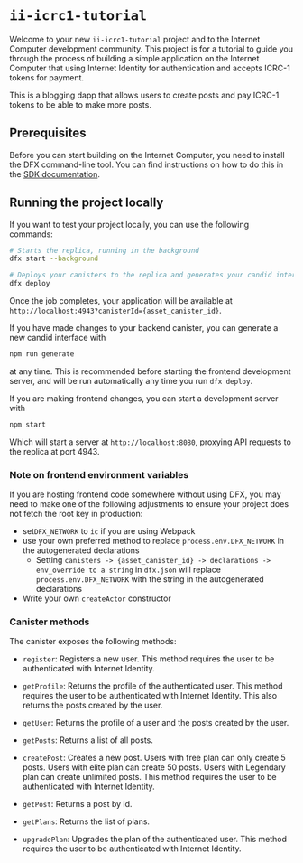 # `ii-icrc1-tutorial`

Welcome to your new `ii-icrc1-tutorial` project and to the Internet Computer development community. This project is for a tutorial to guide you through the process of building a simple application on the Internet Computer that using Internet Identity for authentication and accepts ICRC-1 tokens for payment.

This is a blogging dapp that allows users to create posts and pay ICRC-1 tokens to be able to make more posts.

## Prerequisites

Before you can start building on the Internet Computer, you need to install the DFX command-line tool. You can find instructions on how to do this in the [SDK documentation](https://sdk.dfinity.org/docs/quickstart/quickstart-intro.html).

## Running the project locally

If you want to test your project locally, you can use the following commands:

```bash
# Starts the replica, running in the background
dfx start --background

# Deploys your canisters to the replica and generates your candid interface
dfx deploy
```

Once the job completes, your application will be available at `http://localhost:4943?canisterId={asset_canister_id}`.

If you have made changes to your backend canister, you can generate a new candid interface with

```bash
npm run generate
```

at any time. This is recommended before starting the frontend development server, and will be run automatically any time you run `dfx deploy`.

If you are making frontend changes, you can start a development server with

```bash
npm start
```

Which will start a server at `http://localhost:8080`, proxying API requests to the replica at port 4943.

### Note on frontend environment variables

If you are hosting frontend code somewhere without using DFX, you may need to make one of the following adjustments to ensure your project does not fetch the root key in production:

- set`DFX_NETWORK` to `ic` if you are using Webpack
- use your own preferred method to replace `process.env.DFX_NETWORK` in the autogenerated declarations
  - Setting `canisters -> {asset_canister_id} -> declarations -> env_override to a string` in `dfx.json` will replace `process.env.DFX_NETWORK` with the string in the autogenerated declarations
- Write your own `createActor` constructor

### Canister methods

The canister exposes the following methods:

- `register`: Registers a new user. This method requires the user to be authenticated with Internet Identity.

- `getProfile`: Returns the profile of the authenticated user. This method requires the user to be authenticated with Internet Identity. This also returns the posts created by the user.

- `getUser`: Returns the profile of a user and the posts created by the user.

- `getPosts`: Returns a list of all posts.

- `createPost`: Creates a new post. Users with free plan can only create 5 posts. Users with elite plan can create 50 posts. Users with Legendary plan can create unlimited posts. This method requires the user to be authenticated with Internet Identity.

- `getPost`: Returns a post by id.

- `getPlans`: Returns the list of plans.

- `upgradePlan`: Upgrades the plan of the authenticated user. This method requires the user to be authenticated with Internet Identity.
